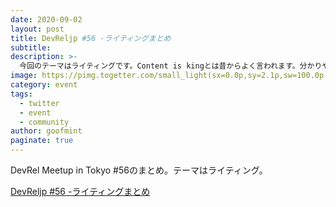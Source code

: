 ```yaml
---
date: 2020-09-02
layout: post
title: DevReljp #56 -ライティングまとめ
subtitle: 
description: >-
  今回のテーマはライティングです。Content is kingとは昔からよく言われます。分かりやすいドキュメント、読みやすいコンテンツはそれだけで開発者からの信頼を得られるでしょう。そんな書き方の..
image: https://pimg.togetter.com/small_light(sx=0.0p,sy=2.1p,sw=100.0p,sh=95.4p,dw=1212.0,dh=636.3,cw=1200.0,ch=630.0,p=default,da=l,ds=s)/5f0ed12cbad545bc6414e093bbeda0fc334c2b14/68747470733a2f2f7062732e7477696d672e636f6d2f6d656469612f45673578476f3955774141676934582e6a7067
category: event
tags:
  - twitter
  - event
  - community
author: goofmint
paginate: true
---
```

DevRel Meetup in Tokyo #56のまとめ。テーマはライティング。

[DevReljp #56 -ライティングまとめ](https://togetter.com/li/1585732)
